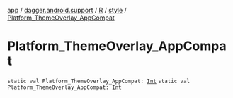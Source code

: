 [app](../../../index.md) / [dagger.android.support](../../index.md) / [R](../index.md) / [style](index.md) / [Platform_ThemeOverlay_AppCompat](./-platform_-theme-overlay_-app-compat.md)

# Platform_ThemeOverlay_AppCompat

`static val Platform_ThemeOverlay_AppCompat: `[`Int`](https://kotlinlang.org/api/latest/jvm/stdlib/kotlin/-int/index.html)
`static val Platform_ThemeOverlay_AppCompat: `[`Int`](https://kotlinlang.org/api/latest/jvm/stdlib/kotlin/-int/index.html)